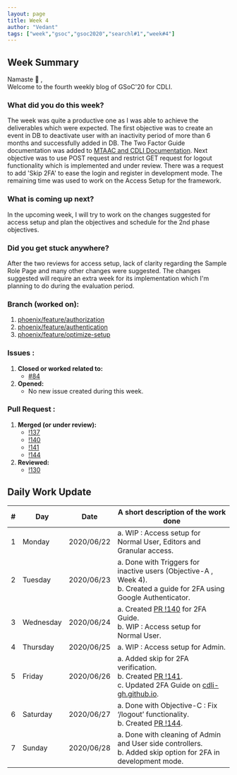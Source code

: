 ```yaml
---
layout: page
title: Week 4
author: "Vedant"
tags: ["week","gsoc","gsoc2020","searchl#1","week#4"]
---
```


## Week Summary

Namaste 🙏 ,    
Welcome to the fourth weekly blog of GSoC'20 for CDLI. 

### What did you do this week?

The week was quite a productive one as I was able to achieve the deliverables which were expected. The first objective was to create an event in DB to deactivate user with an inactivity period of more than 6 months and successfully added in DB. The Two Factor Guide documentation was added to [MTAAC and CDLI Documentation](https://cdli-gh.github.io/guides/cdli_two_factor_guide.html). Next objective was to use POST request and restrict GET request for logout functionality which is implemented and under review. There was a request to add 'Skip 2FA' to ease the login and register in development mode. The remaining time was used to work on the Access Setup for the framework.

### What is coming up next?

In the upcoming week, I will try to work on the changes suggested for access setup and plan the objectives and schedule for the 2nd phase objectives.

### Did you get stuck anywhere?

After the two reviews for access setup, lack of clarity regarding the Sample Role Page and many other changes were suggested. The changes suggested will require an extra week for its implementation which I'm planning to do during the evaluation period.

### Branch (worked on):  
1. [phoenix/feature/authorization](https://gitlab.com/cdli/framework/-/tree/phoenix/feature/authorization)
2. [phoenix/feature/authentication](https://gitlab.com/cdli/framework/-/tree/phoenix/feature/authentication)
3. [phoenix/feature/optimize-setup](https://gitlab.com/cdli/framework/-/tree/phoenix/feature/optimize-setup) 

### Issues : 
1. **Closed or worked related to:**
    - [#84](https://gitlab.com/cdli/framework/-/issues/84)
2. **Opened:** 
    - No new issue created during this week. 

### Pull Request : 
1. **Merged (or under review):**
    - [!137](https://gitlab.com/cdli/framework/-/merge_requests/137)
    - [!140](https://gitlab.com/cdli/framework/-/merge_requests/140)
    - [!141](https://gitlab.com/cdli/framework/-/merge_requests/141)
    - [!144](https://gitlab.com/cdli/framework/-/merge_requests/144)  
2. **Reviewed:**
    - [!130](https://gitlab.com/cdli/framework/-/merge_requests/130)

## Daily Work Update

|\#|Day|Date|A short description of the work done|  
|---	|---	|---	|---	|  
|1   	| Monday 	|   2020/06/22	|  a. WIP : Access setup for Normal User, Editors and Granular access. 	|  
|2   	| Tuesday  	|   2020/06/23	| a. Done with Triggers for inactive users (Objective-A , Week 4). <br> b. Created a guide for 2FA using Google Authenticator. |  
|3   	| Wednesday  	|  2020/06/24 	| a. Created [PR !140](https://gitlab.com/cdli/framework/-/merge_requests/140) for 2FA Guide. <br> b. WIP : Access setup for Normal User.  	|  
|4   	| Thursday  	|   2020/06/25	|  a. WIP : Access setup for Admin. 	|  
|5   	| Friday  	|   2020/06/26	|  a. Added skip for 2FA verification. <br> b. Created [PR !141](https://gitlab.com/cdli/framework/-/merge_requests/141). <br> c. Updated 2FA Guide on	[cdli-gh.github.io](https://cdli-gh.github.io/guides/cdli_two_factor_guide.html).|  
|6   	| Saturday  	|   2020/06/27	|  a. Done with Objective-C : Fix ‘/logout’ functionality. <br> b. Created [PR !144](https://gitlab.com/cdli/framework/-/merge_requests/144).	|  
|7   	| Sunday  	|   2020/06/28	|  a. Done with cleaning of Admin and User side controllers. <br> b. Added skip option for 2FA in development mode.	|  
